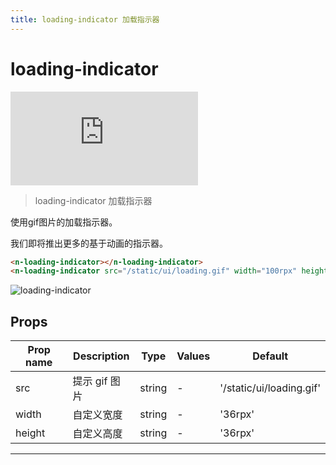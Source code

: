 ```yaml
---
title: loading-indicator 加载指示器
---
```


# loading-indicator

<div class="demo-box">
	<iframe scrolling="auto" frameborder="0" src="https://npro.redou.vip/h5/#/pages/pop/loading-indicator" class="demo-box-iframe"></iframe>
</div>

> loading-indicator 加载指示器

使用gif图片的加载指示器。

我们即将推出更多的基于动画的指示器。

```html
<n-loading-indicator></n-loading-indicator>
<n-loading-indicator src="/static/ui/loading.gif" width="100rpx" height="100rpx"></n-loading-indicator>
```

![loading-indicator](/img/coms/loading-indicator.jpg)

## Props

| Prop name | Description   | Type   | Values | Default                  |
| --------- | ------------- | ------ | ------ | ------------------------ |
| src       | 提示 gif 图片 | string | -      | '/static/ui/loading.gif' |
| width     | 自定义宽度    | string | -      | '36rpx'                  |
| height    | 自定义高度    | string | -      | '36rpx'                  |

---
